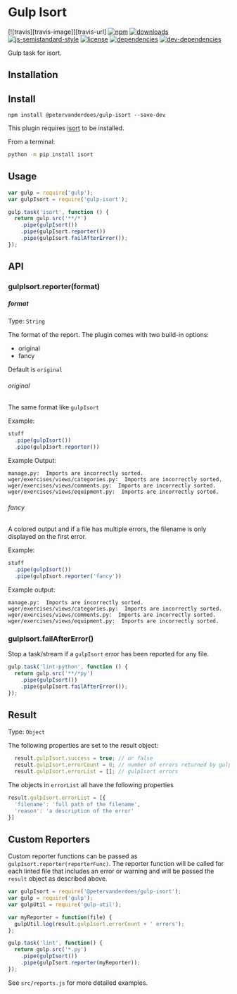 # Gulp Isort

[![travis][travis-image]][travis-url]
[![npm][npm-image]][npm-url]
[![downloads][downloads-image]][downloads-url]
[![js-semistandard-style][semi-image]][semi-url]
[![license][license-image]][license-url]
[![dependencies][dependencies-image]][dependencies-url]
[![dev-dependencies][dev-dependencies-image]][dev-dependencies-url]

Gulp task for isort.

## Installation

## Install

    npm install @petervanderdoes/gulp-isort --save-dev

This plugin requires [isort](https://github.com/timothycrosley/isort#installing-isort)
to be installed.

From a terminal:

```sh
python -m pip install isort
```
## Usage

```javascript
var gulp = require('gulp');
var gulpIsort = require('gulp-isort');

gulp.task('isort', function () {
  return gulp.src('**/*')
    .pipe(gulpIsort())
    .pipe(gulpIsort.reporter())
    .pipe(gulpIsort.failAfterError());
});
```

## API

### gulpIsort.reporter(format)

##### format
Type: `String`

The format of the report. The plugin comes with two build-in options:
- original
- fancy

Default is `original`

###### original
The same format like `gulpIsort`

Example:
```javascript
stuff
  .pipe(gulpIsort())
  .pipe(gulpIsort.reporter())
```
Example Output:

```
manage.py:  Imports are incorrectly sorted.
wger/exercises/views/categories.py:  Imports are incorrectly sorted.
wger/exercises/views/comments.py:  Imports are incorrectly sorted.
wger/exercises/views/equipment.py:  Imports are incorrectly sorted.

```

###### fancy
A colored output and if a file has multiple errors, the filename is only 
displayed on the first error.

Example:
```javascript
stuff
  .pipe(gulpIsort())
  .pipe(gulpIsort.reporter('fancy'))
```
Example output:

```
manage.py:  Imports are incorrectly sorted.
wger/exercises/views/categories.py:  Imports are incorrectly sorted.
wger/exercises/views/comments.py:  Imports are incorrectly sorted.
wger/exercises/views/equipment.py:  Imports are incorrectly sorted.
```

### gulpIsort.failAfterError()
Stop a task/stream if a ``gulpIsort`` error has been reported for any file.

```javascript
gulp.task('lint-python', function () {
  return gulp.src('**/*py')
    .pipe(gulpIsort())
    .pipe(gulpIsort.failAfterError());
});
```

## Result
Type: ``Object``

The following properties are set to the result object:

```javascript
  result.gulpIsort.success = true; // or false
  result.gulpIsort.errorCount = 0; // number of errors returned by gulpIsort
  result.gulpIsort.errorList = []; // gulpIsort errors
```

The objects in `errorList` all have the following properties

```javascript
result.gulpIsort.errorList = [{
  'filename': 'full path of the filename',
  'reason': 'a description of the error'
}]
```

## Custom Reporters

Custom reporter functions can be passed as ``gulpIsort.reporter(reporterFunc)``.
The reporter function will be called for each linted file that includes
an error or warning and will be passed the ``result`` object as described above.

```javascript
var gulpIsort = require('@petervanderdoes/gulp-isort');
var gulp = require('gulp');
var gulpUtil = require('gulp-util');

var myReporter = function(file) {
  gulpUtil.log(result.gulpIsort.errorCount + ' errors');
};

gulp.task('lint', function() {
  return gulp.src('*.py')
    .pipe(gulpIsort())
    .pipe(gulpIsort.reporter(myReporter));
});
```

See `src/reports.js` for more detailed examples.

[license]: /LICENSE
[npm-image]: https://img.shields.io/npm/v/gulp-isort.svg?style=flat-square
[npm-url]: https://npmjs.org/packge/gulp-isort
[downloads-image]: https://img.shields.io/npm/dm/gulp-isort.svg?style=flat-square
[downloads-url]: https://npmjs.org/package/gulp-isort
[semi-image]: https://img.shields.io/badge/code%20style-semistandard-brightgreen.svg?style=flat-square
[semi-url]: https://github.com/Flet/semistandard
[license-image]: https://img.shields.io/github/license/petervanderdoes/gulp-isort.svg?style=flat-square
[license-url]: /LICENSE
[dependencies-image]: https://david-dm.org/petervanderdoes/gulp-isort.svg?style=flat-square
[dependencies-url]: https://david-dm.org/petervanderdoes/gulp-isort
[dev-dependencies-image]: https://david-dm.org/petervanderdoes/gulp-isort/dev-status.svg?style=flat-square
[dev-dependencies-url]: https://david-dm.org/petervanderdoes/gulp-isort#info=devDependencies
